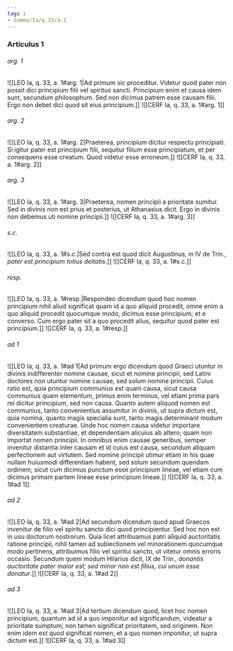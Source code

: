 ```yaml
---
tags : 
- Summa/Ia/q.33/a.1
---
```


### Articulus 1

###### arg. 1
![[LEO Ia, q. 33, a. 1#arg. 1|Ad primum sic proceditur. Videtur quod pater non possit dici principium filii vel spiritus sancti. Principium enim et causa idem sunt, secundum philosophum. Sed non dicimus patrem esse causam filii. Ergo non debet dici quod sit eius principium.]]
![[CERF Ia, q. 33, a. 1#arg. 1]]

###### arg. 2
![[LEO Ia, q. 33, a. 1#arg. 2|Praeterea, principium dicitur respectu principiati. Si igitur pater est principium filii, sequitur filium esse principiatum, et per consequens esse creatum. Quod videtur esse erroneum.]]
![[CERF Ia, q. 33, a. 1#arg. 2]]

###### arg. 3
![[LEO Ia, q. 33, a. 1#arg. 3|Praeterea, nomen principii a prioritate sumitur. Sed in divinis non est prius et posterius, ut Athanasius dicit. Ergo in divinis non debemus uti nomine principii.]]
![[CERF Ia, q. 33, a. 1#arg. 3]]

###### s.c.
![[LEO Ia, q. 33, a. 1#s.c.|Sed contra est quod dicit Augustinus, in IV de Trin., *pater est principium totius deitatis*.]]
![[CERF Ia, q. 33, a. 1#s.c.]]

###### resp.
![[LEO Ia, q. 33, a. 1#resp.|Respondeo dicendum quod hoc nomen principium nihil aliud significat quam id a quo aliquid procedit, omne enim a quo aliquid procedit quocumque modo, dicimus esse principium; et e converso. Cum ergo pater sit a quo procedit alius, sequitur quod pater est principium.]]
![[CERF Ia, q. 33, a. 1#resp.]]

###### ad 1
![[LEO Ia, q. 33, a. 1#ad 1|Ad primum ergo dicendum quod Graeci utuntur in divinis indifferenter nomine causae, sicut et nomine principii, sed Latini doctores non utuntur nomine causae, sed solum nomine principii. Cuius ratio est, quia principium communius est quam causa, sicut causa communius quam elementum, primus enim terminus, vel etiam prima pars rei dicitur principium, sed non causa. Quanto autem aliquod nomen est communius, tanto convenientius assumitur in divinis, ut supra dictum est, quia nomina, quanto magis specialia sunt, tanto magis determinant modum convenientem creaturae. Unde hoc nomen causa videtur importare diversitatem substantiae, et dependentiam alicuius ab altero; quam non importat nomen principii. In omnibus enim causae generibus, semper invenitur distantia inter causam et id cuius est causa, secundum aliquam perfectionem aut virtutem. Sed nomine principii utimur etiam in his quae nullam huiusmodi differentiam habent, sed solum secundum quendam ordinem, sicut cum dicimus punctum esse principium lineae, vel etiam cum dicimus primam partem lineae esse principium lineae.]]
![[CERF Ia, q. 33, a. 1#ad 1]]

###### ad 2
![[LEO Ia, q. 33, a. 1#ad 2|Ad secundum dicendum quod apud Graecos invenitur de filio vel spiritu sancto dici quod principientur. Sed hoc non est in usu doctorum nostrorum. Quia licet attribuamus patri aliquid auctoritatis ratione principii, nihil tamen ad subiectionem vel minorationem quocumque modo pertinens, attribuimus filio vel spiritui sancto, ut vitetur omnis erroris occasio. Secundum quem modum Hilarius dicit, IX de Trin., *donantis auctoritate pater maior est; sed minor non est filius, cui unum esse donatur*.]]
![[CERF Ia, q. 33, a. 1#ad 2]]

###### ad 3
![[LEO Ia, q. 33, a. 1#ad 3|Ad tertium dicendum quod, licet hoc nomen principium, quantum ad id a quo imponitur ad significandum, videatur a prioritate sumptum; non tamen significat prioritatem, sed originem. Non enim idem est quod significat nomen, et a quo nomen imponitur, ut supra dictum est.]]
![[CERF Ia, q. 33, a. 1#ad 3]]

